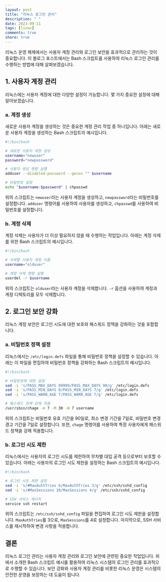 ```yaml
---
layout: post
title: "리눅스 로그인 관리"
description: " "
date: 2023-09-11
tags: [linux]
comments: true
share: true
---
```


리눅스 운영 체제에서는 사용자 계정 관리와 로그인 보안을 효과적으로 관리하는 것이 중요합니다. 이 블로그 포스트에서는 Bash 스크립트를 사용하여 리눅스 로그인 관리를 수행하는 방법에 대해 살펴보겠습니다.

## 1. 사용자 계정 관리

리눅스에는 사용자 계정에 대한 다양한 설정이 가능합니다. 몇 가지 중요한 설정에 대해 알아보겠습니다.

### a. 계정 생성

새로운 사용자 계정을 생성하는 것은 중요한 계정 관리 작업 중 하나입니다. 아래는 새로운 사용자 계정을 생성하는 Bash 스크립트의 예시입니다.

```bash
#!/bin/bash

# 새로운 사용자 계정 생성
username="newuser"
password="newpassword"

# 사용자 생성 명령 실행
adduser --disabled-password --gecos "" $username

# 비밀번호 설정
echo "$username:$password" | chpasswd
```

위의 스크립트는 `newuser`라는 사용자 계정을 생성하고, `newpassword`라는 비밀번호를 설정합니다. `adduser` 명령어를 사용하여 사용자를 생성하고, `chpasswd`를 사용하여 비밀번호를 설정합니다.

### b. 계정 삭제

계정 삭제는 사용자가 더 이상 필요하지 않을 때 수행하는 작업입니다. 아래는 계정 삭제를 위한 Bash 스크립트의 예시입니다.

```bash
#!/bin/bash

# 삭제할 사용자 계정 이름
username="olduser"

# 계정 삭제 명령 실행
userdel -r $username
```

위의 스크립트는 `olduser`라는 사용자 계정을 삭제합니다. `-r` 옵션을 사용하여 계정과 계정 디렉토리를 모두 삭제합니다.

## 2. 로그인 보안 강화

리눅스 계정 보안은 로그인 시도에 대한 보호와 패스워드 정책을 강화하는 것을 포함합니다.

### a. 비밀번호 정책 설정

리눅스에서는 `/etc/login.defs` 파일을 통해 비밀번호 정책을 설정할 수 있습니다. 아래는 이 파일을 편집하여 비밀번호 정책을 강화하는 Bash 스크립트의 예시입니다.

```bash
#!/bin/bash

# 비밀번호에 대한 설정
sed -i 's/PASS_MAX_DAYS 99999/PASS_MAX_DAYS 90/g' /etc/login.defs
sed -i 's/PASS_MIN_DAYS 0/PASS_MIN_DAYS 7/g' /etc/login.defs
sed -i 's/PASS_WARN_AGE 7/PASS_WARN_AGE 7/g' /etc/login.defs

# 패스워드 정책 강제 적용
/usr/sbin/chage -m 7 -M 30 -W 7 username
```

위의 스크립트는 비밀번호 유효 기간을 90일로, 최소 변경 기간을 7일로, 비밀번호 변경 경고 기간을 7일로 설정합니다. 또한, `chage` 명령어를 사용하여 특정 사용자에게 패스워드 정책을 강제 적용합니다.

### b. 로그인 시도 제한

리눅스에서는 사용자의 로그인 시도를 제한하여 무차별 대입 공격 등으로부터 보호할 수 있습니다. 아래는 사용자의 로그인 시도 제한을 설정하는 Bash 스크립트의 예시입니다.

```bash
#!/bin/bash

# 로그인 시도 제한 설정
sed -i 's/#MaxAuthTries 6/MaxAuthTries 3/g' /etc/ssh/sshd_config
sed -i 's/#MaxSessions 10/MaxSessions 4/g' /etc/ssh/sshd_config

# SSH 서비스 재시작
service ssh restart
```

위의 스크립트는 `/etc/ssh/sshd_config` 파일을 편집하여 로그인 시도 제한을 설정합니다. `MaxAuthTries`를 3으로, `MaxSessions`를 4로 설정합니다. 마지막으로, SSH 서비스를 재시작하여 변경 사항을 적용합니다.

## 결론

리눅스 로그인 관리는 사용자 계정 관리와 로그인 보안에 관련된 중요한 작업입니다. 위에서 소개한 Bash 스크립트 예시를 활용하여 리눅스 시스템의 로그인 관리를 효과적으로 수행할 수 있습니다. 보안 강화와 사용자 계정 관리를 비롯한 리눅스 운영은 시스템의 안전한 운영을 보장하는 데 도움이 됩니다.